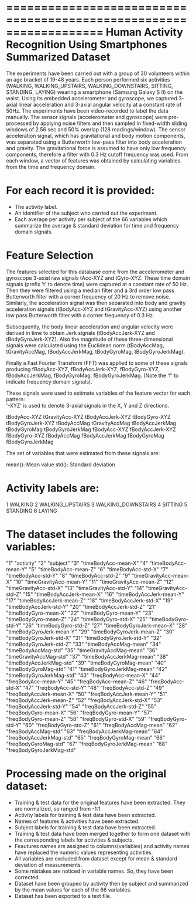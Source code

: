 ==================================================================
Human Activity Recognition Using Smartphones Summarized Dataset
==================================================================

The experiments have been carried out with a group of 30 volunteers within an age bracket of 19-48 years. Each person performed six activities (WALKING, WALKING_UPSTAIRS, WALKING_DOWNSTAIRS, SITTING, STANDING, LAYING) wearing a smartphone (Samsung Galaxy S II) on the waist. Using its embedded accelerometer and gyroscope, we captured 3-axial linear acceleration and 3-axial angular velocity at a constant rate of 50Hz. The experiments have been video-recorded to label the data manually. 
The sensor signals (accelerometer and gyroscope) were pre-processed by applying noise filters and then sampled in fixed-width sliding windows of 2.56 sec and 50% overlap (128 readings/window). The sensor acceleration signal, which has gravitational and body motion components, was separated using a Butterworth low-pass filter into body acceleration and gravity. The gravitational force is assumed to have only low frequency components, therefore a filter with 0.3 Hz cutoff frequency was used. From each window, a vector of features was obtained by calculating variables from the time and frequency domain.

For each record it is provided:
======================================

- The activity label. 
- An identifier of the subject who carried out the experiment.
- Each average per activity per subject of the 66 variables which summarize the average & standard deviation for time and frequency domain signals. 

Feature Selection 
=================

The features selected for this database come from the accelerometer and gyroscope 3-axial raw signals tAcc-XYZ and tGyro-XYZ. These time domain signals (prefix 't' to denote time) were captured at a constant rate of 50 Hz. Then they were filtered using a median filter and a 3rd order low pass Butterworth filter with a corner frequency of 20 Hz to remove noise. Similarly, the acceleration signal was then separated into body and gravity acceleration signals (tBodyAcc-XYZ and tGravityAcc-XYZ) using another low pass Butterworth filter with a corner frequency of 0.3 Hz. 

Subsequently, the body linear acceleration and angular velocity were derived in time to obtain Jerk signals (tBodyAccJerk-XYZ and tBodyGyroJerk-XYZ). Also the magnitude of these three-dimensional signals were calculated using the Euclidean norm (tBodyAccMag, tGravityAccMag, tBodyAccJerkMag, tBodyGyroMag, tBodyGyroJerkMag). 

Finally a Fast Fourier Transform (FFT) was applied to some of these signals producing fBodyAcc-XYZ, fBodyAccJerk-XYZ, fBodyGyro-XYZ, fBodyAccJerkMag, fBodyGyroMag, fBodyGyroJerkMag. (Note the 'f' to indicate frequency domain signals). 

These signals were used to estimate variables of the feature vector for each pattern:  
'-XYZ' is used to denote 3-axial signals in the X, Y and Z directions.

tBodyAcc-XYZ
tGravityAcc-XYZ
tBodyAccJerk-XYZ
tBodyGyro-XYZ
tBodyGyroJerk-XYZ
tBodyAccMag
tGravityAccMag
tBodyAccJerkMag
tBodyGyroMag
tBodyGyroJerkMag
fBodyAcc-XYZ
fBodyAccJerk-XYZ
fBodyGyro-XYZ
fBodyAccMag
fBodyAccJerkMag
fBodyGyroMag
fBodyGyroJerkMag

The set of variables that were estimated from these signals are: 

mean(): Mean value
std(): Standard deviation

Activity labels are:
==================

1 WALKING
2 WALKING_UPSTAIRS
3 WALKING_DOWNSTAIRS
4 SITTING
5 STANDING
6 LAYING

The dataset includes the following variables:
=========================================

"1" "activity"
"2" "subject"
"3" "timeBodyAcc-mean-X"
"4" "timeBodyAcc-mean-Y"
"5" "timeBodyAcc-mean-Z"
"6" "timeBodyAcc-std-X"
"7" "timeBodyAcc-std-Y"
"8" "timeBodyAcc-std-Z"
"9" "timeGravityAcc-mean-X"
"10" "timeGravityAcc-mean-Y"
"11" "timeGravityAcc-mean-Z"
"12" "timeGravityAcc-std-X"
"13" "timeGravityAcc-std-Y"
"14" "timeGravityAcc-std-Z"
"15" "timeBodyAccJerk-mean-X"
"16" "timeBodyAccJerk-mean-Y"
"17" "timeBodyAccJerk-mean-Z"
"18" "timeBodyAccJerk-std-X"
"19" "timeBodyAccJerk-std-Y"
"20" "timeBodyAccJerk-std-Z"
"21" "timeBodyGyro-mean-X"
"22" "timeBodyGyro-mean-Y"
"23" "timeBodyGyro-mean-Z"
"24" "timeBodyGyro-std-X"
"25" "timeBodyGyro-std-Y"
"26" "timeBodyGyro-std-Z"
"27" "timeBodyGyroJerk-mean-X"
"28" "timeBodyGyroJerk-mean-Y"
"29" "timeBodyGyroJerk-mean-Z"
"30" "timeBodyGyroJerk-std-X"
"31" "timeBodyGyroJerk-std-Y"
"32" "timeBodyGyroJerk-std-Z"
"33" "timeBodyAccMag-mean"
"34" "timeBodyAccMag-std"
"35" "timeGravityAccMag-mean"
"36" "timeGravityAccMag-std"
"37" "timeBodyAccJerkMag-mean"
"38" "timeBodyAccJerkMag-std"
"39" "timeBodyGyroMag-mean"
"40" "timeBodyGyroMag-std"
"41" "timeBodyGyroJerkMag-mean"
"42" "timeBodyGyroJerkMag-std"
"43" "freqBodyAcc-mean-X"
"44" "freqBodyAcc-mean-Y"
"45" "freqBodyAcc-mean-Z"
"46" "freqBodyAcc-std-X"
"47" "freqBodyAcc-std-Y"
"48" "freqBodyAcc-std-Z"
"49" "freqBodyAccJerk-mean-X"
"50" "freqBodyAccJerk-mean-Y"
"51" "freqBodyAccJerk-mean-Z"
"52" "freqBodyAccJerk-std-X"
"53" "freqBodyAccJerk-std-Y"
"54" "freqBodyAccJerk-std-Z"
"55" "freqBodyGyro-mean-X"
"56" "freqBodyGyro-mean-Y"
"57" "freqBodyGyro-mean-Z"
"58" "freqBodyGyro-std-X"
"59" "freqBodyGyro-std-Y"
"60" "freqBodyGyro-std-Z"
"61" "freqBodyAccMag-mean"
"62" "freqBodyAccMag-std"
"63" "freqBodyAccJerkMag-mean"
"64" "freqBodyAccJerkMag-std"
"65" "freqBodyGyroMag-mean"
"66" "freqBodyGyroMag-std"
"67" "freqBodyGyroJerkMag-mean"
"68" "freqBodyGyroJerkMag-std"

Processing made on the original dataset:
=====================================

- Training & test data for the original features have been extracted. They are normalized, so ranged from -1:1
- Activity labels for training & test data have been extracted.
- Names of features & activities have been extracted.
- Subject labels for training & test data have been extracted.
- Training & test data have been merged together to form one dataset with the corresponding labels for activities & subjects.
- Feautures names are assigned to columns(variables) and activity names have replaced the numeric values representing activities.
- All variables are excluded from dataset except for mean & standard deviation of measurements.
- Some mistakes are noticed in variable names. So, they have been corrected.
- Dataset have been grouped by activity then by subject and summarized by the mean values for each of the 66 variables.
- Dataset has been exported to a text file.  